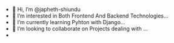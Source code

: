 - 👋 Hi, I’m @japheth-shiundu
- 👀 I’m interested in Both Frontend And Backend Technologies...
- 🌱 I’m currently learning Pyhton with Django...
- 💞️ I’m looking to collaborate on Projects dealing with ...
- 
